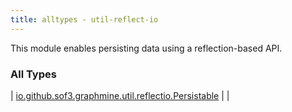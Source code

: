 ```yaml
---
title: alltypes - util-reflect-io
---
```


This module enables persisting data using a reflection-based API.

### All Types

| [io.github.sof3.graphmine.util.reflectio.Persistable](../io.github.sof3.graphmine.util.reflectio/-persistable.html) |  |

